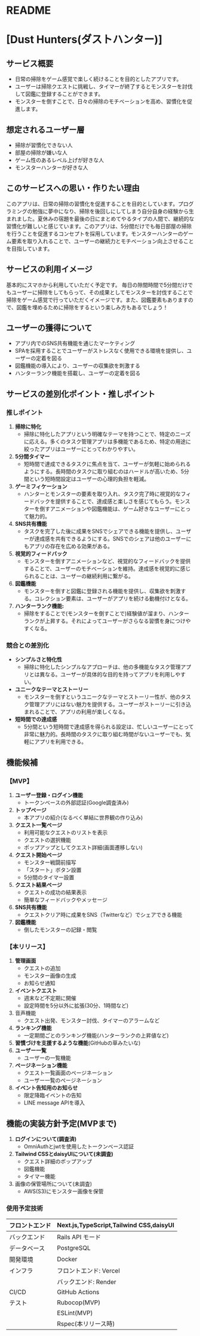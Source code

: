 # README

<h1>[Dust Hunters(ダストハンター)]</h1>
<h2>サービス概要</h2>
<ul>
<li>日常の掃除をゲーム感覚で楽しく続けることを目的としたアプリです。</li>
<li>ユーザーは掃除クエストに挑戦し、タイマーが終了するとモンスターを討伐して図鑑に登録することができます。</li>
<li>モンスターを倒すことで、日々の掃除のモチベーションを高め、習慣化を促進します。</li>
</ul>
<h2>想定されるユーザー層</h2>
<ul>
<li>掃除が習慣化できない人</li>
<li>部屋の掃除が嫌いな人</li>
<li>ゲーム性のあるレベル上げが好きな人</li>
<li>モンスターハンターが好きな人</li>
</ul>
<h2>このサービスへの思い・作りたい理由</h2>
<p>このアプリは、日常の掃除の習慣化を促進することを目的としています。プログラミングの勉強に夢中になり、掃除を後回しにしてしまう自分自身の経験から生まれました。夏休みの宿題を最後の日にまとめてやるタイプの人間で、継続的な習慣化が難しいと感じています。このアプリは、5分間だけでも毎日部屋の掃除を行うことを促進するコンセプトを採用しています。モンスターハンターのゲーム要素を取り入れることで、ユーザーの継続力とモチベーション向上させることを目指しています。</p>
<h2>サービスの利用イメージ</h2>
<p>基本的にスマホから利用していただく予定です。
毎日の隙間時間で5分間だけでもユーザーに掃除をしてもらって、その成果としてモンスターを討伐することで掃除をゲーム感覚で行っていただくイメージです。また、図鑑要素もありますので、図鑑を埋めるために掃除をするという楽しみ方もあるでしょう！</p>
<h2>ユーザーの獲得について</h2>
<ul>
<li>アプリ内でのSNS共有機能を通じたマーケティング</li>
<li>SPAを採用することでユーザーがストレスなく使用できる環境を提供し、ユーザーの定着を図る</li>
<li>図鑑機能の導入により、ユーザーの収集欲を刺激する</li>
<li>ハンターランク機能を搭載し、ユーザーの定着を図る</li>
</ul>
<h2>サービスの差別化ポイント・推しポイント</h2>
<h3>推しポイント</h3>
<ol>
<li><strong>掃除に特化</strong>
<ul>
<li>掃除に特化したアプリという明確なテーマを持つことで、特定のニーズに応える。多くのタスク管理アプリは多機能であるため、特定の用途に絞ったアプリはユーザーにとってわかりやすい。</li>
</ul>
</li>
<li><strong>5分間タイマー</strong>
<ul>
<li>短時間で達成できるタスクに焦点を当て、ユーザーが気軽に始められるようにする。長時間のタスクに取り組むのはハードルが高いため、5分間という短時間設定はユーザーの心理的負担を軽減。</li>
</ul>
</li>
<li><strong>ゲーミフィケーション</strong>
<ul>
<li>ハンターとモンスターの要素を取り入れ、タスク完了時に視覚的なフィードバックを提供することで、達成感と楽しさを感じてもらう。モンスターを倒すアニメーションや図鑑機能は、ゲーム好きなユーザーにとって魅力的。</li>
</ul>
</li>
<li><strong>SNS共有機能</strong>
<ul>
<li>タスクを完了した後に成果をSNSでシェアできる機能を提供し、ユーザーが達成感を共有できるようにする。SNSでのシェアは他のユーザーにもアプリの存在を広める効果がある。</li>
</ul>
</li>
<li><strong>視覚的フィードバック</strong>
<ul>
<li>モンスターを倒すアニメーションなど、視覚的なフィードバックを提供することで、ユーザーのモチベーションを維持。達成感を視覚的に感じられることは、ユーザーの継続利用に繋がる。</li>
</ul>
</li>
<li><strong>図鑑機能</strong>
<ul>
<li>モンスターを倒すと図鑑に登録される機能を提供し、収集欲を刺激する。コレクション要素は、ユーザーがアプリを続ける動機付けとなる。</li>
</ul>
</li>
<li><strong>ハンターランク機能:</strong>
<ul>
<li>掃除をすることで(モンスターを倒すことで)経験値が溜まり、ハンターランクが上昇する。それによってユーザーがさらなる習慣を身につけやすくなる。</li>
</ul>
</li>
</ol>
<h3>競合との差別化</h3>
<ul>
<li><strong>シンプルさと特化性</strong>
<ul>
<li>掃除に特化したシンプルなアプローチは、他の多機能なタスク管理アプリとは異なる。ユーザーが具体的な目的を持ってアプリを利用しやすい。</li>
</ul>
</li>
<li><strong>ユニークなテーマとストーリー</strong>
<ul>
<li>モンスターを倒すというユニークなテーマとストーリー性が、他のタスク管理アプリにはない魅力を提供する。ユーザーがストーリーに引き込まれることで、アプリの利用が楽しくなる。</li>
</ul>
</li>
<li><strong>短時間での達成感</strong>
<ul>
<li>5分間という短時間で達成感を得られる設定は、忙しいユーザーにとって非常に魅力的。長時間のタスクに取り組む時間がないユーザーでも、気軽にアプリを利用できる。</li>
</ul>
</li>
</ul>
<h2>機能候補</h2>
<h3>【MVP】</h3>
<ol>
<li><strong>ユーザー登録・ログイン機能</strong>
<ul>
<li>トークンベースの外部認証(Google調査済み)</li>
</ul>
</li>
<li><strong>トップページ</strong>
<ul>
<li>本アプリの紹介(なるべく単結に世界観の作り込み)</li>
</ul>
</li>
<li><strong>クエスト一覧ページ</strong>
<ul>
<li>利用可能なクエストのリストを表示</li>
<li>クエストの選択機能</li>
<li>ポップアップとしてクエスト詳細(画面遷移しない)</li>
</ul>
</li>
<li><strong>クエスト開始ページ</strong>
<ul>
<li>モンスター戦闘前描写</li>
<li>「スタート」ボタン設置</li>
<li>5分間のタイマー設置</li>
</ul>
</li>
<li><strong>クエスト結果ページ</strong>
<ul>
<li>クエストの成功の結果表示</li>
<li>簡単なフィードバックやメッセージ</li>
</ul>
</li>
<li><strong>SNS共有機能</strong>
<ul>
<li>クエストクリア時に成果をSNS（Twitterなど）でシェアできる機能</li>
</ul>
</li>
<li><strong>図鑑機能</strong>
<ul>
<li>倒したモンスターの記録・閲覧</li>
</ul>
</li>
</ol>
<h3>【本リリース】</h3>
<ol>
<li><strong>管理画面</strong>
<ul>
<li>クエストの追加</li>
<li>モンスター画像の生成</li>
<li>お知らせ通知</li>
</ul>
</li>
<li><strong>イベントクエスト</strong>
<ul>
<li>週末など不定期に開催</li>
<li>設定時間を5分以外に拡張(30分、1時間など)</li>
</ul>
</li>
<li>音声機能
<ul>
<li>クエスト出発、モンスター討伐、タイマーのアラームなど</li>
</ul>
</li>
<li><strong>ランキング機能</strong>
<ul>
<li>一定期間ごとのランキング機能(ハンターランクの上昇値など)</li>
</ul>
</li>
<li><strong>習慣づけを支援するような機能</strong>(GitHubの草みたいな)</li>
<li><strong>ユーザー一覧</strong>
<ul>
<li>ユーザーの一覧機能</li>
</ul>
</li>
<li><strong>ページネーション機能</strong>
<ul>
<li>クエスト一覧画面のページネーション</li>
<li>ユーザー一覧のページネーション</li>
</ul>
</li>
<li><strong>イベント告知用のお知らせ</strong>
<ul>
<li>限定降臨イベントの告知</li>
<li>LINE message APIを導入</li>
</ul>
</li>
</ol>
<h2>機能の実装方針予定(MVPまで)</h2>
<ol>
<li><strong>ログインについて(調査済)</strong>
<ul>
<li>OmniAuthとjwtを使用したトークンベース認証</li>
</ul>
</li>
<li><strong>Tailwind CSSとdaisyUIについて(未調査)</strong>
<ul>
<li>クエスト詳細のポップアップ</li>
<li>図鑑機能</li>
<li>タイマー機能</li>
</ul>
</li>
<li>画像の保管場所について(未調査)
<ul>
<li>AWS(S3)にモンスター画像を保管</li>
</ul>
</li>
</ol>
<h3>使用予定技術</h3>

フロントエンド | Next.js,TypeScript,Tailwind CSS,daisyUI
-- | --
バックエンド | Rails API モード
データベース | PostgreSQL
開発環境 | Docker
インフラ | フロントエンド: Vercel
| |バックエンド: Render |  
CI/CD | GitHub Actions
テスト | Rubocop(MVP)
| | ESLint(MVP) |  
| |Rspec(本リリース時) |  